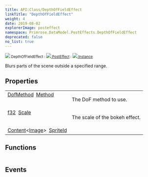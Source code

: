 ```yaml
---
title: API:Class/DepthOfFieldEffect
linkTitle: "DepthOfFieldEffect"
weight: 4
date: 2019-08-02
explorerImage: posteffect
namespace: Primrose.DataModel.PostEffects.DepthOfFieldEffect
deprecated: false
no_list: true
---
```

<small class="inheritance">
<span class="" href="/docs/api-reference/Class/DepthOfFieldEffect"><img src="/icons/silk/posteffect.png"/>&nbsp;DepthOfFieldEffect</span>&nbsp;:&nbsp;<a class="" href="/docs/api-reference/Class/PostEffect"><img src="/icons/silk/posteffect.png"/>&nbsp;PostEffect</a>&nbsp;:&nbsp;<a class="" href="/docs/api-reference/Class/Instance"><img src="/icons/silk/default.png"/>&nbsp;Instance</a></small>
<p class="summary">

Blurs parts of the scene outside a specified range.

</p>
 
## Properties
 
<table class="studiohide">
<tbody>
<tr class="function-row ">
<td style="vertical-align:top;white-space:normal;">
<div>
<a class="type" href="/docs/api-reference/Enum/DofMethod">DofMethod</a><span class="method-body" style="text-indent: -2em; padding-left: 0.5em"><a class="name" href="Method">Method</a></span></td>
<td style="vertical-align:top;white-space:normal;">
<p>
The DoF method to use.
</p></td>
</tr>

<tr class="function-row ">
<td style="vertical-align:top;white-space:normal;">
<div>
<a class="type" href="/docs/api-reference/System/Primitives#single">f32</a><span class="method-body" style="text-indent: -2em; padding-left: 0.5em"><a class="name" href="Scale">Scale</a></span></td>
<td style="vertical-align:top;white-space:normal;">
<p>
The scale of the bokeh effect.
</p></td>
</tr>

<tr class="function-row ">
<td style="vertical-align:top;white-space:normal;">
<div>
<a class="type" href="/docs/api-reference/Misc/Content">Content</a><<a class="type" href="/docs/api-reference/Asset/Image">Image</a>><span class="method-body" style="text-indent: -2em; padding-left: 0.5em"><a class="name" href="SpriteId">SpriteId</a></span></td>
<td style="vertical-align:top;white-space:normal;">
</td>
</tr>

</tbody>
</table>
 
## Functions
 
<table class="studiohide">
<tbody>
</tbody>
</table>
 
## Events
 
<table class="studiohide">
<tbody>
</tbody>
</table>
<b>
</b>
<div class="inheritors">
<ul class="root">
</ul>
</div>
